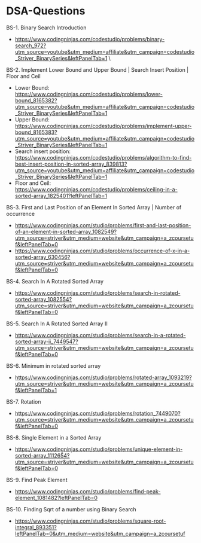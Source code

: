# DSA-Questions

BS-1. Binary Search Introduction
-   https://www.codingninjas.com/codestudio/problems/binary-search_972?utm_source=youtube&utm_medium=affiliate&utm_campaign=codestudio_Striver_BinarySeries&leftPanelTab=1 \

BS-2. Implement Lower Bound and Upper Bound | Search Insert Position | Floor and Ceil
-   Lower Bound: https://www.codingninjas.com/codestudio/problems/lower-bound_8165382?utm_source=youtube&utm_medium=affiliate&utm_campaign=codestudio_Striver_BinarySeries&leftPanelTab=1
-   Upper Bound: https://www.codingninjas.com/codestudio/problems/implement-upper-bound_8165383?utm_source=youtube&utm_medium=affiliate&utm_campaign=codestudio_Striver_BinarySeries&leftPanelTab=1
-   Search insert position: https://www.codingninjas.com/codestudio/problems/algorithm-to-find-best-insert-position-in-sorted-array_839813?utm_source=youtube&utm_medium=affiliate&utm_campaign=codestudio_Striver_BinarySeries&leftPanelTab=1
-   Floor and Ceil: https://www.codingninjas.com/codestudio/problems/ceiling-in-a-sorted-array_1825401?leftPanelTab=1

BS-3. First and Last Position of an Element In Sorted Array | Number of occurrence
-   https://www.codingninjas.com/studio/problems/first-and-last-position-of-an-element-in-sorted-array_1082549?utm_source=striver&utm_medium=website&utm_campaign=a_zcoursetuf&leftPanelTab=0
-   https://www.codingninjas.com/studio/problems/occurrence-of-x-in-a-sorted-array_630456?utm_source=striver&utm_medium=website&utm_campaign=a_zcoursetuf&leftPanelTab=0

BS-4. Search In A Rotated Sorted Array 
-   https://www.codingninjas.com/studio/problems/search-in-rotated-sorted-array_1082554?utm_source=striver&utm_medium=website&utm_campaign=a_zcoursetuf&leftPanelTab=0

BS-5. Search In A Rotated Sorted Array II
-   https://www.codingninjas.com/studio/problems/search-in-a-rotated-sorted-array-ii_7449547?utm_source=striver&utm_medium=website&utm_campaign=a_zcoursetuf&leftPanelTab=0

BS-6. Minimum in rotated sorted array
-   https://www.codingninjas.com/studio/problems/rotated-array_1093219?utm_source=striver&utm_medium=website&utm_campaign=a_zcoursetuf&leftPanelTab=1

BS-7. Rotation
-   https://www.codingninjas.com/studio/problems/rotation_7449070?utm_source=striver&utm_medium=website&utm_campaign=a_zcoursetuf&leftPanelTab=0

BS-8. Single Element in a Sorted Array
-   https://www.codingninjas.com/studio/problems/unique-element-in-sorted-array_1112654?utm_source=striver&utm_medium=website&utm_campaign=a_zcoursetuf&leftPanelTab=0

BS-9. Find Peak Element
-   https://www.codingninjas.com/studio/problems/find-peak-element_1081482?leftPanelTab=0

BS-10. Finding Sqrt of a number using Binary Search
-   https://www.codingninjas.com/studio/problems/square-root-integral_893351?leftPanelTab=0&utm_medium=website&utm_campaign=a_zcoursetuf